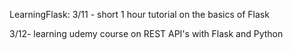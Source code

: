 LearningFlask:
    3/11 - short 1 hour tutorial on the basics of Flask
    
   3/12- learning udemy course on REST API's with Flask and Python
    
